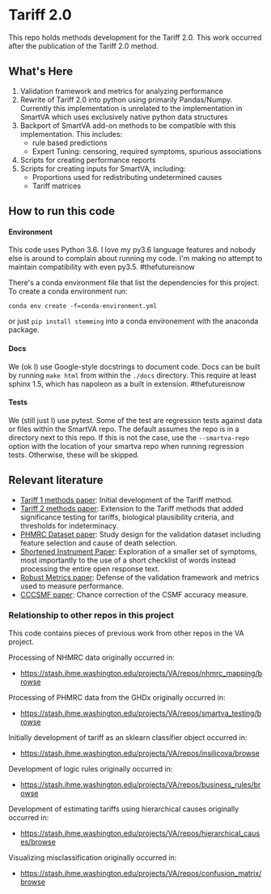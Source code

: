 # Tariff 2.0
This repo holds methods development for the Tariff 2.0. This work occurred after
the publication of the Tariff 2.0 method.

## What's Here
1. Validation framework and metrics for analyzing performance
2. Rewrite of Tariff 2.0 into python using primarily Pandas/Numpy. Currently
   this implementation is unrelated to the implementation in SmartVA which uses
   exclusively native python data structures
3. Backport of SmartVA add-on methods to be compatible with this implementation.
   This includes:
   * rule based predictions
   * Expert Tuning: censoring, required symptoms, spurious associations
4. Scripts for creating performance reports
5. Scripts for creating inputs for SmartVA, including:
    * Proportions used for redistributing undetermined causes
    * Tariff matrices

## How to run this code
#### Environment
This code uses Python 3.6. I love my py3.6 language features and nobody else is
around to complain about running my code. I'm making no attempt to maintain
compatibility with even py3.5. #thefutureisnow

There's a conda environment file that list the dependencies for this project. To
create a conda environment run:

```
conda env create -f=conda-environment.yml
```

or just `pip install stemming` into a conda environement with the anaconda
package.


#### Docs
We (ok I) use Google-style docstrings to document code. Docs can be built by
running `make html` from within the `./docs` directory. This require at least
sphinx 1.5, which has napoleon as a built in extension. #thefutureisnow

#### Tests
We (still just I) use pytest. Some of the test are regression tests against
data or files within the SmartVA repo. The default assumes the repo is in a
directory next to this repo. If this is not the case, use the `--smartva-repo`
option with the location of your smartva repo when running regression tests.
Otherwise, these will be skipped.

## Relevant literature
* [Tariff 1 methods paper](https://pophealthmetrics.biomedcentral.com/articles/10.1186/1478-7954-9-31):
  Initial development of the Tariff method.
* [Tariff 2 methods paper](https://bmcmedicine.biomedcentral.com/articles/10.1186/s12916-015-0527-9):
  Extension to the Tariff methods that added significance testing for tariffs,
  biological plausibility criteria, and thresholds for indeterminacy.
* [PHMRC Dataset paper](https://pophealthmetrics.biomedcentral.com/articles/10.1186/1478-7954-9-27):
  Study design for the validation dataset including feature selection and cause of death selection.
* [Shortened Instrument Paper](https://bmcmedicine.biomedcentral.com/articles/10.1186/s12916-015-0528-8):
  Exploration of a smaller set of symptoms, most importantly to the use of a
  short checklist of words instead processing the entire open response text.
* [Robust Metrics paper](https://pophealthmetrics.biomedcentral.com/articles/10.1186/1478-7954-9-28):
  Defense of the validation framework and metrics used to measure performance.
* [CCCSMF paper](https://pophealthmetrics.biomedcentral.com/articles/10.1186/s12963-015-0061-1):
  Chance correction of the CSMF  accuracy measure.

### Relationship to other repos in this project
This code contains pieces of previous work from other repos in the VA project.

Processing of NHMRC data originally occurred in:
* https://stash.ihme.washington.edu/projects/VA/repos/nhmrc_mapping/browse

Processing of PHMRC data from the GHDx originally occurred in:
* https://stash.ihme.washington.edu/projects/VA/repos/smartva_testing/browse

Initially development of tariff as an sklearn classifier object occurred in:
* https://stash.ihme.washington.edu/projects/VA/repos/insilicova/browse

Development of logic rules originally occurred in:
* https://stash.ihme.washington.edu/projects/VA/repos/business_rules/browse

Development of estimating tariffs using hierarchical causes originally occurred in:
* https://stash.ihme.washington.edu/projects/VA/repos/hierarchical_causes/browse

Visualizing misclassification originally occurred in:
* https://stash.ihme.washington.edu/projects/VA/repos/confusion_matrix/browse
